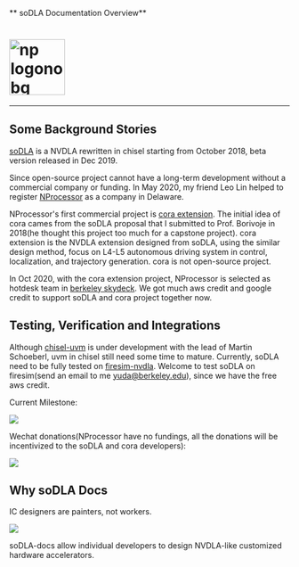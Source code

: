 ** soDLA Documentation Overview**


# <img class="nprocessor-logo" alt="np logonobg" src="/img/nprocessor-logos/logonamenobg.png" width = "100"/>

---

## Some Background Stories

[soDLA](https://github.com/soDLA-publishment/soDLA)  is a NVDLA rewritten in chisel starting from October 2018, beta version released in Dec 2019.

Since open-source project cannot have a long-term development without a commercial company or funding. 
In May 2020, my friend Leo Lin helped to register [NProcessor](https://nprocessor.com/) as a company in Delaware. 

NProcessor's first commercial project is [cora extension](https://www.bilibili.com/read/cv5966816).
The initial idea of cora cames from the soDLA proposal that I submitted to Prof. Borivoje in 2018(he thought this project too much for a capstone project).
cora extension is the NVDLA extension designed from soDLA, using the similar design method, focus on L4-L5 autonomous driving system in control, localization, and trajectory generation. cora is not open-source project. 

In Oct 2020, with the cora extension project, NProcessor is selected as hotdesk team in [berkeley skydeck](https://skydeck.berkeley.edu/). We got much aws credit and google credit to support soDLA and cora project together now. 

## Testing, Verification and Integrations

Although [chisel-uvm](https://github.com/chisel-uvm) is under development with the lead of Martin Schoeberl, uvm in chisel still need some time to mature. Currently, soDLA need to be fully tested on [firesim-nvdla](https://github.com/CSL-KU/firesim-nvdla). Welcome to test soDLA on firesim(send an email to me yuda@berkeley.edu), since we have the free aws credit. 

Current Milestone:

<img class="soDLA" src="/img/soDLA-jpgs/soDLA-milestone.jpg"/>

Wechat donations(NProcessor have no fundings, all the donations will be incentivized to the soDLA and cora developers):

<img class="soDLA" src="/img/donations/donation.jpg"/>

## Why soDLA Docs

IC designers are painters, not workers. 

<img class="soDLA" src="/img/soDLA-jpgs/painter.jpg"/>

soDLA-docs allow individual developers to design NVDLA-like customized hardware accelerators.













